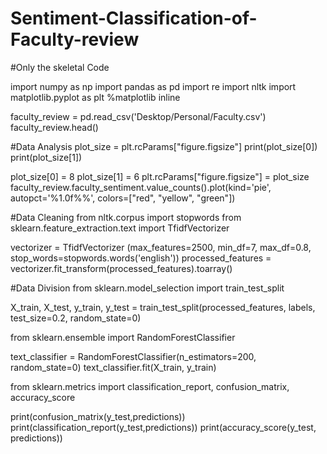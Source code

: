 # Sentiment-Classification-of-Faculty-review
#Only the skeletal Code

import numpy as np 
import pandas as pd 
import re
import nltk 
import matplotlib.pyplot as plt
%matplotlib inline


faculty_review = pd.read_csv('Desktop/Personal/Faculty.csv')
faculty_review.head()

#Data Analysis
plot_size = plt.rcParams["figure.figsize"] 
print(plot_size[0]) 
print(plot_size[1])

plot_size[0] = 8
plot_size[1] = 6
plt.rcParams["figure.figsize"] = plot_size
faculty_review.faculty_sentiment.value_counts().plot(kind='pie', autopct='%1.0f%%', colors=["red", "yellow", "green"])

#Data Cleaning
from nltk.corpus import stopwords
from sklearn.feature_extraction.text import TfidfVectorizer

vectorizer = TfidfVectorizer (max_features=2500, min_df=7, max_df=0.8, stop_words=stopwords.words('english'))
processed_features = vectorizer.fit_transform(processed_features).toarray()

#Data Division
from sklearn.model_selection import train_test_split

X_train, X_test, y_train, y_test = train_test_split(processed_features, labels, test_size=0.2, random_state=0)

from sklearn.ensemble import RandomForestClassifier

text_classifier = RandomForestClassifier(n_estimators=200, random_state=0)
text_classifier.fit(X_train, y_train)

from sklearn.metrics import classification_report, confusion_matrix, accuracy_score

print(confusion_matrix(y_test,predictions))
print(classification_report(y_test,predictions))
print(accuracy_score(y_test, predictions))
